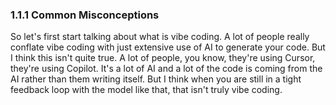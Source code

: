 ### 1.1.1 Common Misconceptions

So let's first start talking about what is vibe coding. A lot of people really conflate vibe coding with just extensive use of AI to generate your code. But I think this isn't quite true. A lot of people, you know, they're using Cursor, they're using Copilot. It's a lot of AI and a lot of the code is coming from the AI rather than them writing itself. But I think when you are still in a tight feedback loop with the model like that, that isn't truly vibe coding.
